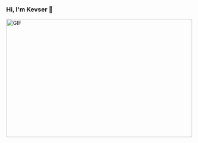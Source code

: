 ### Hi, I'm Kevser  👋

 <img align="center" alt="GIF" src="https://github.com/arsentieva/arsentieva/blob/main/code.gif?raw=true" width="500" height="320" />
